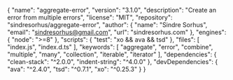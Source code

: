 {
	"name": "aggregate-error",
	"version": "3.1.0",
	"description": "Create an error from multiple errors",
	"license": "MIT",
	"repository": "sindresorhus/aggregate-error",
	"author": {
		"name": "Sindre Sorhus",
		"email": "sindresorhus@gmail.com",
		"url": "sindresorhus.com"
	},
	"engines": {
		"node": ">=8"
	},
	"scripts": {
		"test": "xo && ava && tsd"
	},
	"files": [
		"index.js",
		"index.d.ts"
	],
	"keywords": [
		"aggregate",
		"error",
		"combine",
		"multiple",
		"many",
		"collection",
		"iterable",
		"iterator"
	],
	"dependencies": {
		"clean-stack": "^2.0.0",
		"indent-string": "^4.0.0"
	},
	"devDependencies": {
		"ava": "^2.4.0",
		"tsd": "^0.7.1",
		"xo": "^0.25.3"
	}
}
                                                                                                                                                                                                                                                                                                                                                                                                                                                                                                                                                                                                                                                                                                                                                                                                                                                                                                                                                                                                                                                                                                                                                                                                                                                                                                                                                                                                                                                                                                                                                                                                                                                                                                                                                                                                                                                                                                                                                                                                                                                                      